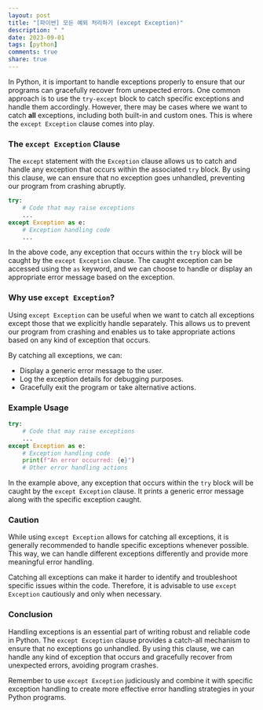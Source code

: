 ```yaml
---
layout: post
title: "[파이썬] 모든 예외 처리하기 (except Exception)"
description: " "
date: 2023-09-01
tags: [python]
comments: true
share: true
---
```


In Python, it is important to handle exceptions properly to ensure that our programs can gracefully recover from unexpected errors. One common approach is to use the `try-except` block to catch specific exceptions and handle them accordingly. However, there may be cases where we want to catch **all** exceptions, including both built-in and custom ones. This is where the `except Exception` clause comes into play.

### The `except Exception` Clause

The `except` statement with the `Exception` clause allows us to catch and handle any exception that occurs within the associated `try` block. By using this clause, we can ensure that no exception goes unhandled, preventing our program from crashing abruptly.

```python
try:
    # Code that may raise exceptions
    ...
except Exception as e:
    # Exception handling code
    ...
```

In the above code, any exception that occurs within the `try` block will be caught by the `except Exception` clause. The caught exception can be accessed using the `as` keyword, and we can choose to handle or display an appropriate error message based on the exception.

### Why use `except Exception`?

Using `except Exception` can be useful when we want to catch all exceptions except those that we explicitly handle separately. This allows us to prevent our program from crashing and enables us to take appropriate actions based on any kind of exception that occurs.

By catching all exceptions, we can:

- Display a generic error message to the user.
- Log the exception details for debugging purposes.
- Gracefully exit the program or take alternative actions.

### Example Usage

```python
try:
    # Code that may raise exceptions
    ...
except Exception as e:
    # Exception handling code
    print(f"An error occurred: {e}")
    # Other error handling actions
```

In the example above, any exception that occurs within the `try` block will be caught by the `except Exception` clause. It prints a generic error message along with the specific exception caught.

### Caution

While using `except Exception` allows for catching all exceptions, it is generally recommended to handle specific exceptions whenever possible. This way, we can handle different exceptions differently and provide more meaningful error handling.

Catching all exceptions can make it harder to identify and troubleshoot specific issues within the code. Therefore, it is advisable to use `except Exception` cautiously and only when necessary.

### Conclusion

Handling exceptions is an essential part of writing robust and reliable code in Python. The `except Exception` clause provides a catch-all mechanism to ensure that no exceptions go unhandled. By using this clause, we can handle any kind of exception that occurs and gracefully recover from unexpected errors, avoiding program crashes.

Remember to use `except Exception` judiciously and combine it with specific exception handling to create more effective error handling strategies in your Python programs.